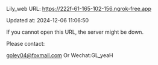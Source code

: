 Lily_web URL: https://222f-61-165-102-156.ngrok-free.app

Updated at: 2024-12-06 11:06:50

If you cannot open this URL, the server might be down.

Please contact: 

goley04@foxmail.com Or Wechat:GL_yeaH